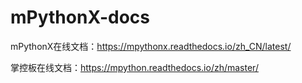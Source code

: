 # mPythonX-docs
mPythonX在线文档：https://mpythonx.readthedocs.io/zh_CN/latest/

掌控板在线文档：https://mpython.readthedocs.io/zh/master/

